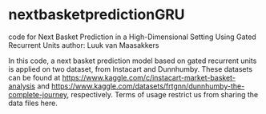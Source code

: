 # nextbasketpredictionGRU
code for Next Basket Prediction in a High-Dimensional Setting Using Gated Recurrent Units
author: Luuk van Maasakkers

In this code, a next basket prediction model based on gated recurrent units is applied on two dataset, from Instacart and Dunnhumby. These datasets can be found at https://www.kaggle.com/c/instacart-market-basket-analysis and https://www.kaggle.com/datasets/frtgnn/dunnhumby-the-complete-journey, respectively. Terms of usage restrict us from sharing the data files here.
